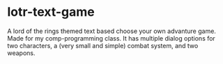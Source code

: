 # lotr-text-game
A lord of the rings themed text based choose your own advanture game. Made for my comp-programming class. It has multiple dialog options for two characters, a (very small and simple) combat system, and two weapons.

